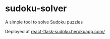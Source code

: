 # sudoku-solver
A simple tool to solve Sudoku puzzles

Deployed at [react-flask-sudoku.herokuapp.com/](https://react-flask-sudoku.herokuapp.com/)
